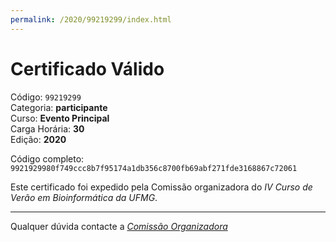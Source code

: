 ```yaml
---
permalink: /2020/99219299/index.html
---
```


# Certificado Válido

Código: `99219299`<br>
Categoria: **participante**<br>
Curso: **Evento Principal**<br>
Carga Horária: **30**<br>
Edição: **2020**<br>


Código completo: `9921929980f749ccc8b7f95174a1db356c8700fb69abf271fde3168867c72061`


Este certificado foi expedido pela Comissão organizadora do *IV Curso de Verão em Bioinformática da UFMG*.

----

Qualquer dúvida contacte a [_Comissão Organizadora_](<mailto:cursobioinfoufmg@gmail.com$subject=[Certificados]>)

